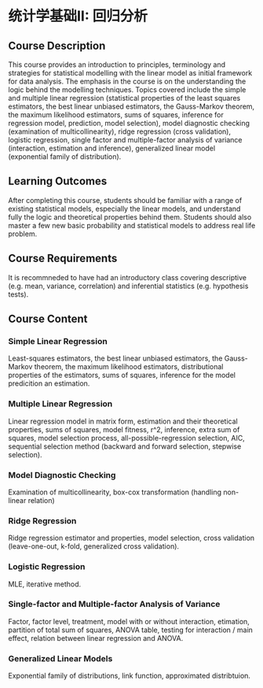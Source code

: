 # 统计学基础II: 回归分析

## Course Description

This course provides an introduction to principles, terminology and strategies for statistical modelling with the linear model as initial framework for data analysis. The emphasis in the course is on the understanding the logic behind the modelling techniques. Topics covered include the simple and multiple linear regression (statistical properties of the least squares estimators, the best linear unbiased estimators, the Gauss-Markov theorem, the maximum likelihood estimators, sums of squares, inference for regression model, prediction, model selection), model diagnostic checking (examination of multicollinearity), ridge regression (cross validation), logistic regression, single factor and multiple-factor analysis of variance (interaction, estimation and inference), generalized linear model (exponential family of distribution).

## Learning Outcomes

After completing this course, students should be familiar with a range of existing statistical models, especially the linear models, and understand fully the logic and theoretical properties behind them. Students should also master a few new basic probability and statistical models to address real life problem.

## Course Requirements

It is recommneded to have had an introductory class covering descriptive (e.g. mean, variance, correlation) and inferential statistics (e.g. hypothesis tests).

## Course Content

### Simple Linear Regression

Least-squares estimators, the best linear unbiased estimators, the Gauss-Markov theorem, the maximum likelihood estimators, distributional properties of the estimators, sums of squares, inference for the model predicition an estimation.

### Multiple Linear Regression

Linear regression model in matrix form, estimation and their theoretical properties, sums of squares, model fitness, r^2, inference, extra sum of squares, model selection process, all-possible-regression selection, AIC, sequential selection method (backward and forward selection, stepwise selection).

### Model Diagnostic Checking

Examination of multicollinearity, box-cox transformation (handling non-linear relation)

### Ridge Regression

Ridge regression estimator and properties, model selection, cross validation (leave-one-out, k-fold, generalized cross validation).

### Logistic Regression

MLE, iterative method.

### Single-factor and Multiple-factor Analysis of Variance

Factor, factor level, treatment, model with or without interaction, etimation, partition of total sum of squares, ANOVA table, testing for interaction / main effect, relation between linear regression and ANOVA.

### Generalized Linear Models

Exponential family of distributions, link function, approximated distribtuion.
